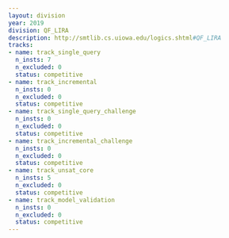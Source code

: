 ```yaml
---
layout: division
year: 2019
division: QF_LIRA
description: http://smtlib.cs.uiowa.edu/logics.shtml#QF_LIRA
tracks:
- name: track_single_query
  n_insts: 7
  n_excluded: 0
  status: competitive
- name: track_incremental
  n_insts: 0
  n_excluded: 0
  status: competitive
- name: track_single_query_challenge
  n_insts: 0
  n_excluded: 0
  status: competitive
- name: track_incremental_challenge
  n_insts: 0
  n_excluded: 0
  status: competitive
- name: track_unsat_core
  n_insts: 5
  n_excluded: 0
  status: competitive
- name: track_model_validation
  n_insts: 0
  n_excluded: 0
  status: competitive
---
```



